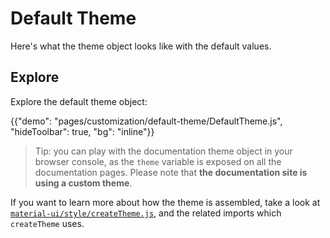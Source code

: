 # Default Theme

<p class="description">Here's what the theme object looks like with the default values.</p>

## Explore

Explore the default theme object:

{{"demo": "pages/customization/default-theme/DefaultTheme.js", "hideToolbar": true, "bg": "inline"}}

> Tip: you can play with the documentation theme object in your browser console,
> as the `theme` variable is exposed on all the documentation pages.
> Please note that **the documentation site is using a custom theme**.

If you want to learn more about how the theme is assembled, take a look at [`material-ui/style/createTheme.js`](https://github.com/mui-org/material-ui/blob/v4.x/packages/material-ui/src/styles/createTheme.js),
and the related imports which `createTheme` uses.
